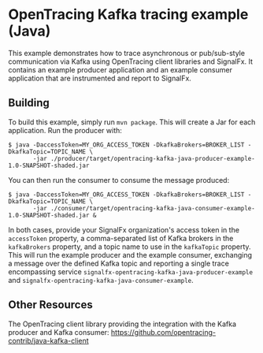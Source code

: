 # OpenTracing Kafka tracing example (Java)

This example demonstrates how to trace asynchronous or pub/sub-style
communication via Kafka using OpenTracing client libraries and SignalFx.
It contains an example producer application and an example consumer
application that are instrumented and report to SignalFx.

## Building

To build this example, simply run `mvn package`. This will create a Jar
for each application. Run the producer with:

```
$ java -DaccessToken=MY_ORG_ACCESS_TOKEN -DkafkaBrokers=BROKER_LIST -DkafkaTopic=TOPIC_NAME \
       -jar ./producer/target/opentracing-kafka-java-producer-example-1.0-SNAPSHOT-shaded.jar
```

You can then run the consumer to consume the message produced:

```
$ java -DaccessToken=MY_ORG_ACCESS_TOKEN -DkafkaBrokers=BROKER_LIST -DkafkaTopic=TOPIC_NAME \
       -jar ./consumer/target/opentracing-kafka-java-consumer-example-1.0-SNAPSHOT-shaded.jar &
```

In both cases, provide your SignalFx organization's access token in the
`accessToken` property, a comma-separated list of Kafka brokers in the
`kafkaBrokers` property, and a topic name to use in the `kafkaTopic`
property. This will run the example producer and the example consumer,
exchanging a message over the defined Kafka topic and reporting a single
trace encompassing service
`signalfx-opentracing-kafka-java-producer-example` and
`signalfx-opentracing-kafka-java-consumer-example`.

## Other Resources

The OpenTracing client library providing the integration with the Kafka
producer and Kafka consumer:
https://github.com/opentracing-contrib/java-kafka-client
